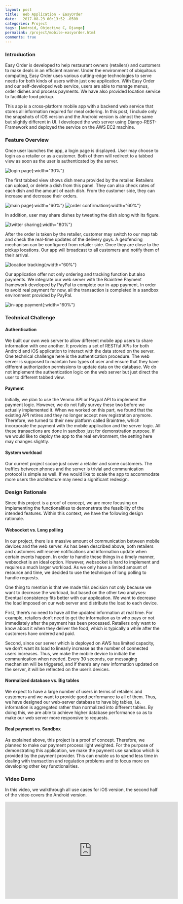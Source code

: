 ```yaml
---
layout: post
title:  Web Application - EasyOrder
date:   2017-08-23 00:13:52 -0500
categories: Project
tags: [Android, Objective C, Django]
permalink: /project/mobile-easyorder.html
comments: true
---
```


### Introduction

Easy Order is developed to help restaurant owners (retailers) and customers to
make deals in an efficient manner. Under the environment of ubiquitous computing,
Easy Order uses various cutting-edge technologies to serve needs for both kinds
of users within just one application. With Easy Order and our self-developed web
service, users are able to manage menus, order dishes and process payments. We
have also provided location service to facilitate food pickup.

This app is a cross-platform mobile app with a backend web service that stores
all information required for meal ordering. In this post, I include only
the snapshots of iOS version and the Android version is almost the same but
slightly different in UI. I developed the web server using Django-REST-Framework
and deployed the service on the AWS EC2 machine.

### Feature Overview

Once user launches the app, a login page is displayed. User may choose to login
as a retailer or as a customer. Both of them will redirect to a tabbed view as
soon as the user is authenticated by the server.


![login page][easyorder-login]{:width="30%"}


The first tabbed view shows dish menu provided by the retailer. Retailers can
upload, or delete a dish from this panel. They can also check rates of each dish
and the amount of each dish. From the customer side, they can increase and
decrease their orders.


![main page][easyorder-main]{:width="60%"}
![order confirmation][easyorder-order-confirmation]{:width="60%"}



In addition, user may share dishes by tweeting the dish along with its figure.  



![twitter sharing][easyorder-sharing]{:width="80%"}



After the order is taken by the retailer, customer may switch to our map tab
and check the real-time updates of the delivery guys. A geofencing mechanism
can be configured from retailer side. Once they are close to the pickup locations.
Our app will broadcast to all customers and notify them of their arrival.


![location tracking][easyorder-pickup-locations]{:width="60%"}


Our application offer not only ordering and tracking function but also payments.
We integrate our web server with the Braintree Payment framework developed by
PayPal to complete our in-app payment. In order to avoid real payment for now,
all the transaction is completed in a sandbox environment provided by PayPal.


![in-app payment][easyorder-in-app-payment]{:width="60%"}


### Technical Challenge

#### Authentication
We built our own web server to allow different mobile app users to share
information with one another. It provides a set of RESTful APIs for both
Android and iOS application to interact with the data stored on the server.
One technical challenge here is the authentication procedure. The web server is
 supposed to maintain two types of user and ensure that they have different
 authorization permissions to update data on the database. We do not implement
 the authentication logic on the web server but just direct the user to
 different tabbed view.

#### Payment
Initially, we plan to use the Venmo API or Paypal API to implement the payment
logic. However, we do not fully survey these two before we actually implemented
it. When we worked on this part, we found that the existing API retires and they
no longer accept new registration anymore. Therefore, we turned to their new
platform called Braintree, which incorporate the payment with the mobile
application and the server logic. All these transactions are done in sandbox
just for demonstration purpose. If we would like to deploy the app to the real
environment, the setting here may changes slightly.


#### System workload
Our current project scope just cover a retailer and some customers. The traffics
between phones and the server is trivial and communication protocol is simple as
well. If we would like to scale the app to accommodate more users the
architecture may need a significant redesign.


### Design Rationale
Since this project is a proof of concept, we are more focusing on implementing
the functionalities to demonstrate the feasibility of the intended features.
Within this context, we have the following design rationale.


#### Websocket vs. Long polling
In our project, there is a massive amount of communication between mobile
devices and the web server. As has been described above, both retailers and
customers will receive notifications and information update when certain events
happen. In order to handle these things in a timely manner, websocket is an
ideal option. However, websocket is hard to implement and requires a much larger
workload. As we only have a limited amount of resource and time, we decided to
use the technique of long polling to handle requests.

One thing to mention is that we made this decision not only because we want to
decrease the workload, but based on the other two analyses:
Eventual consistency fits better with our application.
We want to decrease the load imposed on our web server and distribute the load
to each device.

First, there’s no need to have all the updated information at real time. For
example, retailers don’t need to get the information as to who pays or not
immediately after the payment has been processed. Retailers only want to know
about it when they deliver the food, which is typically a while after the
customers have ordered and paid.

Second, since our server which is deployed on AWS has limited capacity, we don’t
want its load to linearly increase as the number of connected users increases.
Thus, we make the mobile device to initiate the communication when needed. Every
30 seconds, our messaging mechanism will be triggered, and if there’s any new
information updated on the server, it will be reflected on the user’s devices.


#### Normalized database vs. Big tables
We expect to have a large number of users in terms of retailers and customers
and we want to provide good performance to all of them. Thus, we have designed
our web-server database to have big tables, i.e. information is aggregated rather
than normalized into different tables. By doing this, we are able to achieve
higher database performance so as to make our web server more responsive to
requests.


#### Real payment vs. Sandbox
As explained above, this project is a proof of concept. Therefore, we planned
to make our payment process light weighted. For the purpose of demonstrating
this application, we make the payment use sandbox which is provided by the
payment provider. This can enable us to spend less time in dealing with
transaction and regulation problems and to focus more on developing other
key functionalities.


### Video Demo


In this video, we walkthrough all use cases for iOS version, the second half
of the video covers the Android version.


<div class="video-container">
<div class="video-wrapper">
<iframe width="560" height="315" src="https://www.youtube.com/embed/2JiupeR6n-A" frameborder="0" allowfullscreen></iframe>
</div>
</div>


<!-- specify image sources here -->
[easyorder-login]: /assets/images/easyorder-login.jpg#center
[easyorder-main]: /assets/images/easyorder-main-menu.jpg#center
[easyorder-order-confirmation]: /assets/images/easyorder-order-confirmation.jpg#center  
[easyorder-pickup-locations]: /assets/images/easyorder-pickup-locations.jpg#center  
[easyorder-in-app-payment]: /assets/images/easyorder-in-app-payment.jpg#center  
[easyorder-sharing]: /assets/images/easyorder-sharing.jpg#center
